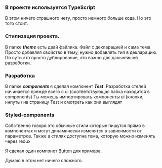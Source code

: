 ### В проекте используется TypeScript

В этом ничего страшного нету, просто немного больше кода. Но это того стоит.

### Стилизация проекта. 

В папке ***theme*** есть двай файлика. Файл с декларацией и сама тема.
Просто добавляя свойство в тему, нужно добавлять тип в декларацию. По сути это просто 
дублирование, это важно для дальнейшей разработки.

### Разработка

В папке ***components*** я сделал компонент ***Test***.
Разработка стелей начинается прежде всего с ui (соответствующая папка находится в components)
Ты можешь импортировать компоненты ui (кнопки, инпуты) на страницу Test и смотреть как они выглядят

### Styled-components
Собственно говоря это обычные стили которые пишутся прямо в компонентах и могут динамически
изменятся в зависимости от параметров. Также в стилях доступна тема, которую можно изменять через redux

Я сделал один компонет Button для примера.

Думаю в этом нет ничего сложного.
